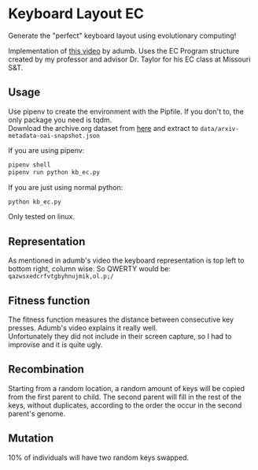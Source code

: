 # Keyboard Layout EC

Generate the "perfect" keyboard layout using evolutionary computing!

Implementation of [this video](https://www.youtube.com/watch?v=EOaPb9wrgDY&t=339s) by adumb.
Uses the EC Program structure created by my professor and advisor Dr. Taylor for his EC class at Missouri S&T.

## Usage
Use pipenv to create the environment with the Pipfile. If you don't to, the only package you need is tqdm.  
Download the archive.org dataset from [here](https://www.kaggle.com/datasets/Cornell-University/arxiv) and extract to `data/arxiv-metadata-oai-snapshot.json`

If you are using pipenv:
```sh
pipenv shell
pipenv run python kb_ec.py
```

If you are just using normal python:
```sh
python kb_ec.py
```

Only tested on linux.


## Representation
As mentioned in adumb's video the keyboard representation is top left to bottom right, column wise. So QWERTY would be:
`qazwsxedcrfvtgbyhnujmik,ol.p;/`

## Fitness function
The fitness function measures the distance between consecutive key presses. Adumb's video explains it really well.  
Unfortunately they did not include in their screen capture, so I had to improvise and it is quite ugly.

## Recombination
Starting from a random location, a random amount of keys will be copied from the first parent to child. The second parent will fill in the rest
of the keys, without duplicates, according to the order the occur in the second parent's genome.

## Mutation
10% of individuals will have two random keys swapped.
